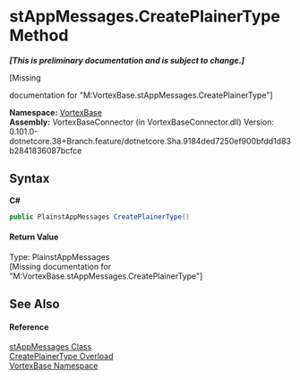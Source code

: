 # stAppMessages.CreatePlainerType Method 
 _**\[This is preliminary documentation and is subject to change.\]**_

\[Missing <summary> documentation for "M:VortexBase.stAppMessages.CreatePlainerType"\]

**Namespace:**&nbsp;<a href="N_VortexBase.md">VortexBase</a><br />**Assembly:**&nbsp;VortexBaseConnector (in VortexBaseConnector.dll) Version: 0.101.0-dotnetcore.38+Branch.feature/dotnetcore.Sha.9184ded7250ef900bfdd1d83b2841836087bcfce

## Syntax

**C#**<br />
``` C#
public PlainstAppMessages CreatePlainerType()
```


#### Return Value
Type: PlainstAppMessages<br />\[Missing <returns> documentation for "M:VortexBase.stAppMessages.CreatePlainerType"\]

## See Also


#### Reference
<a href="T_VortexBase_stAppMessages.md">stAppMessages Class</a><br /><a href="Overload_VortexBase_stAppMessages_CreatePlainerType.md">CreatePlainerType Overload</a><br /><a href="N_VortexBase.md">VortexBase Namespace</a><br />